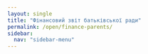 ```yaml
---
layout: single
title: "Фінансовий звіт батьківської ради"
permalink: /open/finance-parents/
sidebar:
  nav: "sidebar-menu"
---
```

